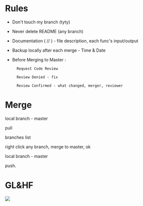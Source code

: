 # Rules
- Don't touch my branch (tyty)
- Never delete README (any branch)
- Documentation ( // ) - file description, each func's input/output
- Backup locally after each merge - Time & Date
- Before Merging to Master :

        Request Code Review

        Review Denied - fix

        Review Confirmed - what changed, merger, reviewer

# Merge

local branch - master

pull

branches list

right click any branch, merge to master, ok

local branch - master

push.

# GL&HF
        
![](https://github.com/leaguelior/projecton/blob/Liad/when-code-print-hello-world-runs-at-first-try-i0-44305895.png?raw=true)
